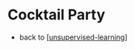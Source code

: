 # Cocktail Party

- back to [[unsupervised-learning]]


[//begin]: # "Autogenerated link references for markdown compatibility"
[unsupervised-learning]: unsupervised-learning "Unsupervised Learning"
[//end]: # "Autogenerated link references"